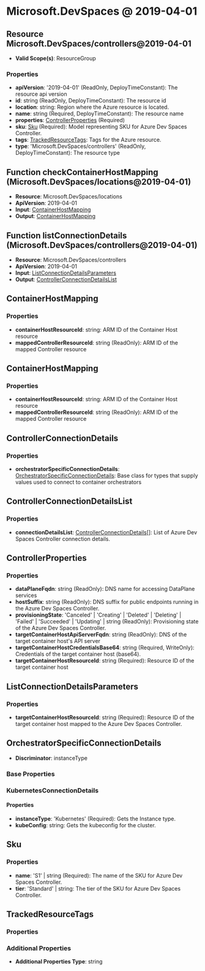 # Microsoft.DevSpaces @ 2019-04-01

## Resource Microsoft.DevSpaces/controllers@2019-04-01
* **Valid Scope(s)**: ResourceGroup
### Properties
* **apiVersion**: '2019-04-01' (ReadOnly, DeployTimeConstant): The resource api version
* **id**: string (ReadOnly, DeployTimeConstant): The resource id
* **location**: string: Region where the Azure resource is located.
* **name**: string (Required, DeployTimeConstant): The resource name
* **properties**: [ControllerProperties](#controllerproperties) (Required)
* **sku**: [Sku](#sku) (Required): Model representing SKU for Azure Dev Spaces Controller.
* **tags**: [TrackedResourceTags](#trackedresourcetags): Tags for the Azure resource.
* **type**: 'Microsoft.DevSpaces/controllers' (ReadOnly, DeployTimeConstant): The resource type

## Function checkContainerHostMapping (Microsoft.DevSpaces/locations@2019-04-01)
* **Resource**: Microsoft.DevSpaces/locations
* **ApiVersion**: 2019-04-01
* **Input**: [ContainerHostMapping](#containerhostmapping)
* **Output**: [ContainerHostMapping](#containerhostmapping)

## Function listConnectionDetails (Microsoft.DevSpaces/controllers@2019-04-01)
* **Resource**: Microsoft.DevSpaces/controllers
* **ApiVersion**: 2019-04-01
* **Input**: [ListConnectionDetailsParameters](#listconnectiondetailsparameters)
* **Output**: [ControllerConnectionDetailsList](#controllerconnectiondetailslist)

## ContainerHostMapping
### Properties
* **containerHostResourceId**: string: ARM ID of the Container Host resource
* **mappedControllerResourceId**: string (ReadOnly): ARM ID of the mapped Controller resource

## ContainerHostMapping
### Properties
* **containerHostResourceId**: string: ARM ID of the Container Host resource
* **mappedControllerResourceId**: string (ReadOnly): ARM ID of the mapped Controller resource

## ControllerConnectionDetails
### Properties
* **orchestratorSpecificConnectionDetails**: [OrchestratorSpecificConnectionDetails](#orchestratorspecificconnectiondetails): Base class for types that supply values used to connect to container orchestrators

## ControllerConnectionDetailsList
### Properties
* **connectionDetailsList**: [ControllerConnectionDetails](#controllerconnectiondetails)[]: List of Azure Dev Spaces Controller connection details.

## ControllerProperties
### Properties
* **dataPlaneFqdn**: string (ReadOnly): DNS name for accessing DataPlane services
* **hostSuffix**: string (ReadOnly): DNS suffix for public endpoints running in the Azure Dev Spaces Controller.
* **provisioningState**: 'Canceled' | 'Creating' | 'Deleted' | 'Deleting' | 'Failed' | 'Succeeded' | 'Updating' | string (ReadOnly): Provisioning state of the Azure Dev Spaces Controller.
* **targetContainerHostApiServerFqdn**: string (ReadOnly): DNS of the target container host's API server
* **targetContainerHostCredentialsBase64**: string (Required, WriteOnly): Credentials of the target container host (base64).
* **targetContainerHostResourceId**: string (Required): Resource ID of the target container host

## ListConnectionDetailsParameters
### Properties
* **targetContainerHostResourceId**: string (Required): Resource ID of the target container host mapped to the Azure Dev Spaces Controller.

## OrchestratorSpecificConnectionDetails
* **Discriminator**: instanceType

### Base Properties
### KubernetesConnectionDetails
#### Properties
* **instanceType**: 'Kubernetes' (Required): Gets the Instance type.
* **kubeConfig**: string: Gets the kubeconfig for the cluster.


## Sku
### Properties
* **name**: 'S1' | string (Required): The name of the SKU for Azure Dev Spaces Controller.
* **tier**: 'Standard' | string: The tier of the SKU for Azure Dev Spaces Controller.

## TrackedResourceTags
### Properties
### Additional Properties
* **Additional Properties Type**: string


